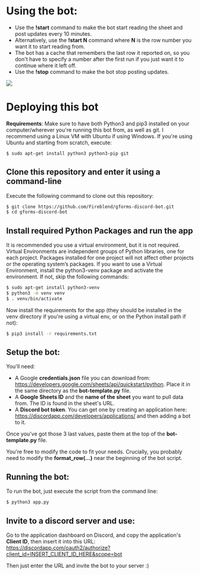 # Using the bot:

- Use the **!start** command to make the bot start reading the sheet and post updates every 10 minutes.
- Alternatively, use the **!start N** command where **N** is the row number you want it to start reading from.
- The bot has a cache that remembers the last row it reported on, so you don't have to specify a number after the first run if you just want it to continue where it left off.
- Use the **!stop** command to make the bot stop posting updates.

<img src="https://cdn.discordapp.com/attachments/594590954988503042/596747297904132106/unknown.png"/>

# Deploying this bot

**Requirements**: Make sure to have both Python3 and pip3 installed on your computer/wherever you're running this bot from, as well as git.
I recommend using a Linux VM with Ubuntu if using Windows. If you're using Ubuntu and starting from scratch, execute:

~~~sh
$ sudo apt-get install python3 python3-pip git
~~~

## Clone this repository and enter it using a command-line

Execute the following command to clone out this repository:

~~~sh
$ git clone https://github.com/Fireblend/gforms-discord-bot.git
$ cd gforms-discord-bot
~~~

## Install required Python Packages and run the app

It is recommended you use a virtual environment, but it is not required. Virtual Environments are independent groups of Python libraries, one for each project. Packages installed for one project will not affect other projects or the operating system’s packages. If you want to use a Virtual Environment, install the python3-venv package and activate the environment. If not, skip the following commands:

~~~sh
$ sudo apt-get install python3-venv
$ python3 -m venv venv
$ . venv/bin/activate
~~~

Now install the requirements for the app (they should be installed in the venv directory if you're using a virtual env, or on the Python install path if not):

~~~sh
$ pip3 install -r requirements.txt
~~~

## Setup the bot:

You'll need:

- A Google **credentials.json** file you can download from: https://developers.google.com/sheets/api/quickstart/python. Place it in the same directory as the **bot-template.py** file.
- A **Google Sheets ID** and the **name of the sheet** you want to pull data from. The ID is found in the sheet's URL.
- A **Discord bot token**. You can get one by creating an application here: https://discordapp.com/developers/applications/ and then adding a bot to it.

Once you've got those 3 last values, paste them at the top of the **bot-template.py** file.

You're free to modify the code to fit your needs. Crucially, you probably need to modify the **format_row(...)** near the beginning of the bot script.

## Running the bot:

To run the bot, just execute the script from the command line:

~~~sh
$ python3 app.py
~~~

## Invite to a discord server and use:

Go to the application dashboard on Discord, and copy the application's **Client ID**, then insert it into this URL:
https://discordapp.com/oauth2/authorize?client_id=INSERT_CLIENT_ID_HERE&scope=bot

Then just enter the URL and invite the bot to your server :)
